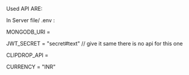 Used API ARE: 

In Server file/ .env :

MONGODB_URI =

JWT_SECRET = "secret#text"    //  give it same there is no api for this one

CLIPDROP_API = 

CURRENCY = "INR"